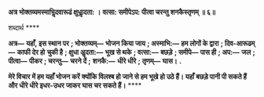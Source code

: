 **अत्र भोक्तव्यमस्माभिॢदवारूढं क्षुधाॢदता: ।** **वत्सा: समीपेऽप: पीत्वा चरन्तु शनकैस्तृणम् ॥ ६॥** 

शब्दार्थ **** 

**अत्र—** **यहाँ, इस स्थान पर** **; भोक्तव्यम्—** **भोजन किया जाय** **; अस्माभि:—** **हम लोगों के द्वारा** **; दिव-आरूढम्—** **काफी देर हो** **चुकी है** **; क्षुधा अॢदता:—** **भूख से थके** **; वत्सा:—** **बछड़े** **; समीपे—** **पास ही** **; अप:—** **जल** **; पीत्वा—** **पीकर** **; चरन्तु—** **चरने दें** **;** **शनकै:—** **धीरे धीरे** **; तृणम्—** **घास।** **.** 

**मेरे विचार में हम यहाँ भोजन करें क्योंकि विलश्ब हो जाने से हम भूखे हो उठे हैं। यहाँ** **बछड़े पानी पी सकते हैं और धीरे धीरे इधर-उधर जाकर घास चर सकते हैं।** **** 